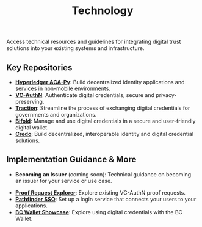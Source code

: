 ﻿---
title: Technology
sidebar_position: 4
---

Access technical resources and guidelines for integrating digital trust solutions into your existing systems and infrastructure.

## Key Repositories

 - [**Hyperledger ACA-Py**](https://github.com/hyperledger/aries-cloudagent-python): Build decentralized identity applications and services in non-mobile environments.
 - [**VC-AuthN**](https://github.com/bcgov/vc-authn-oidc): Authenticate digital credentials, secure and privacy-preserving.
 - [**Traction**](https://github.com/bcgov/traction): Streamline the process of exchanging digital credentials for governments and organizations.
 - [**Bifold**](https://github.com/openwallet-foundation/bifold-wallet): Manage and use digital credentials in a secure and user-friendly digital wallet.
 - [**Credo**](https://github.com/openwallet-foundation/credo-ts): Build decentralized, interoperable identity and digital credential solutions.

## Implementation Guidance & More

 - **Becoming an Issuer** (coming soon): Technical guidance on becoming an issuer for your service or use case.
 <!-- - [**Becoming a Verifier->INTERNAL LINK**](..): Technical guidance on becoming a verifier for your service or use case. -->
 - [**Proof Request Explorer**](https://vc-authn-oidc-dev.apps.silver.devops.gov.bc.ca/ver_configs/explorer): Explore existing VC-AuthN proof requests.
 - [**Pathfinder SSO**](https://digital.gov.bc.ca/bcgov-common-components/pathfinder-sso/): Set up a login service that connects your users to your applications.
 - [**BC Wallet Showcase**](https://digital.gov.bc.ca/digital-trust/showcase/): Explore using digital credentials with the BC Wallet.
